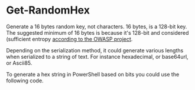 # Get-RandomHex

Generate a 16 bytes random key, not characters. 16 bytes, is a 128-bit key. The suggested minimum of 16 bytes is because it's 128-bit and considered (sufficient entropy [according to the OWASP project](https://www.owasp.org/index.php/Insufficient_Session-ID_Length).

Depending on the serialization method, it could generate various lengths when serialized to a string of text.
For instance hexadecimal, or base64url, or Ascii85.

To generate a hex string in PowerShell based on bits you could use the following code.
